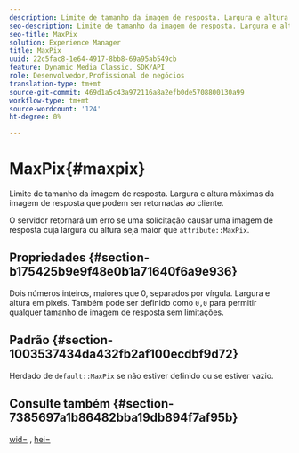 ```yaml
---
description: Limite de tamanho da imagem de resposta. Largura e altura máximas da imagem de resposta que podem ser retornadas ao cliente.
seo-description: Limite de tamanho da imagem de resposta. Largura e altura máximas da imagem de resposta que podem ser retornadas ao cliente.
seo-title: MaxPix
solution: Experience Manager
title: MaxPix
uuid: 22c5fac8-1e64-4917-8bb8-69a95ab549cb
feature: Dynamic Media Classic, SDK/API
role: Desenvolvedor,Profissional de negócios
translation-type: tm+mt
source-git-commit: 469d1a5c43a972116a8a2efb0de5708800130a99
workflow-type: tm+mt
source-wordcount: '124'
ht-degree: 0%

---
```



# MaxPix{#maxpix}

Limite de tamanho da imagem de resposta. Largura e altura máximas da imagem de resposta que podem ser retornadas ao cliente.

O servidor retornará um erro se uma solicitação causar uma imagem de resposta cuja largura ou altura seja maior que `attribute::MaxPix`.

## Propriedades {#section-b175425b9e9f48e0b1a71640f6a9e936}

Dois números inteiros, maiores que 0, separados por vírgula. Largura e altura em pixels. Também pode ser definido como `0,0` para permitir qualquer tamanho de imagem de resposta sem limitações.

## Padrão {#section-1003537434da432fb2af100ecdbf9d72}

Herdado de `default::MaxPix` se não estiver definido ou se estiver vazio.

## Consulte também {#section-7385697a1b86482bba19db894f7af95b}

[wid=](../../../../../is-api/http-ref/image-serving-api-ref/c-http-protocol-reference/c-command-reference/r-is-http-wid.md#reference-bfeadcb67bf4485f851eb21345527e47) ,  [hei=](../../../../../is-api/http-ref/image-serving-api-ref/c-http-protocol-reference/c-command-reference/r-is-http-hei.md#reference-6d6f556ccc0e4b98a815e8a5c1944a96)
